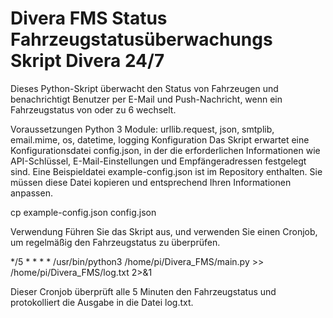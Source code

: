# Divera FMS Status Fahrzeugstatusüberwachungs Skript Divera 24/7

Dieses Python-Skript überwacht den Status von Fahrzeugen und benachrichtigt Benutzer per E-Mail und Push-Nachricht, wenn ein Fahrzeugstatus von oder zu 6 wechselt.

Voraussetzungen
Python 3
Module: urllib.request, json, smtplib, email.mime, os, datetime, logging
Konfiguration
Das Skript erwartet eine Konfigurationsdatei config.json, in der die erforderlichen Informationen wie API-Schlüssel, E-Mail-Einstellungen und Empfängeradressen festgelegt sind. Eine Beispieldatei example-config.json ist im Repository enthalten. Sie müssen diese Datei kopieren und entsprechend Ihren Informationen anpassen.

cp example-config.json config.json


Verwendung
Führen Sie das Skript aus, und verwenden Sie einen Cronjob, um regelmäßig den Fahrzeugstatus zu überprüfen.

*/5 * * * * /usr/bin/python3 /home/pi/Divera_FMS/main.py >> /home/pi/Divera_FMS/log.txt 2>&1

Dieser Cronjob überprüft alle 5 Minuten den Fahrzeugstatus und protokolliert die Ausgabe in die Datei log.txt.



